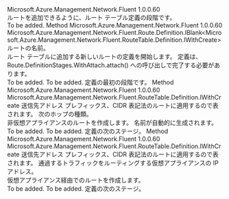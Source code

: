 <Type Name="IWithRoute" FullName="Microsoft.Azure.Management.Network.Fluent.RouteTable.Definition.IWithRoute">
  <TypeSignature Language="C#" Value="public interface IWithRoute" />
  <TypeSignature Language="ILAsm" Value=".class public interface auto ansi abstract IWithRoute" />
  <TypeSignature Language="DocId" Value="T:Microsoft.Azure.Management.Network.Fluent.RouteTable.Definition.IWithRoute" />
  <TypeSignature Language="VB.NET" Value="Public Interface IWithRoute" />
  <TypeSignature Language="F#" Value="type IWithRoute = interface" />
  <AssemblyInfo>
    <AssemblyName>Microsoft.Azure.Management.Network.Fluent</AssemblyName>
    <AssemblyVersion>1.0.0.60</AssemblyVersion>
  </AssemblyInfo>
  <Interfaces />
  <Docs>
    <summary>
            ルートを追加できるように、ルート テーブル定義の段階です。
            </summary>
    <remarks>To be added.</remarks>
  </Docs>
  <Members>
    <Member MemberName="DefineRoute">
      <MemberSignature Language="C#" Value="public Microsoft.Azure.Management.Network.Fluent.Route.Definition.IBlank&lt;Microsoft.Azure.Management.Network.Fluent.RouteTable.Definition.IWithCreate&gt; DefineRoute (string name);" />
      <MemberSignature Language="ILAsm" Value=".method public hidebysig newslot virtual instance class Microsoft.Azure.Management.Network.Fluent.Route.Definition.IBlank`1&lt;class Microsoft.Azure.Management.Network.Fluent.RouteTable.Definition.IWithCreate&gt; DefineRoute(string name) cil managed" />
      <MemberSignature Language="DocId" Value="M:Microsoft.Azure.Management.Network.Fluent.RouteTable.Definition.IWithRoute.DefineRoute(System.String)" />
      <MemberSignature Language="VB.NET" Value="Public Function DefineRoute (name As String) As IBlank(Of IWithCreate)" />
      <MemberSignature Language="F#" Value="abstract member DefineRoute : string -&gt; Microsoft.Azure.Management.Network.Fluent.Route.Definition.IBlank&lt;Microsoft.Azure.Management.Network.Fluent.RouteTable.Definition.IWithCreate&gt;" Usage="iWithRoute.DefineRoute name" />
      <MemberType>Method</MemberType>
      <AssemblyInfo>
        <AssemblyName>Microsoft.Azure.Management.Network.Fluent</AssemblyName>
        <AssemblyVersion>1.0.0.60</AssemblyVersion>
      </AssemblyInfo>
      <ReturnValue>
        <ReturnType>Microsoft.Azure.Management.Network.Fluent.Route.Definition.IBlank&lt;Microsoft.Azure.Management.Network.Fluent.RouteTable.Definition.IWithCreate&gt;</ReturnType>
      </ReturnValue>
      <Parameters>
        <Parameter Name="name" Type="System.String" />
      </Parameters>
      <Docs>
        <param name="name">ルートの名前。</param>
        <summary>
            ルート テーブルに追加する新しいルートの定義を開始します。
            定義は、Route.DefinitionStages.WithAttach.attach() への呼び出しで完了する必要があります。
            </summary>
        <returns>To be added.</returns>
        <remarks>To be added.</remarks>
        <return>定義の最初の段階です。</return>
      </Docs>
    </Member>
    <Member MemberName="WithRoute">
      <MemberSignature Language="C#" Value="public Microsoft.Azure.Management.Network.Fluent.RouteTable.Definition.IWithCreate WithRoute (string destinationAddressPrefix, Microsoft.Azure.Management.Network.Fluent.Models.RouteNextHopType nextHop);" />
      <MemberSignature Language="ILAsm" Value=".method public hidebysig newslot virtual instance class Microsoft.Azure.Management.Network.Fluent.RouteTable.Definition.IWithCreate WithRoute(string destinationAddressPrefix, class Microsoft.Azure.Management.Network.Fluent.Models.RouteNextHopType nextHop) cil managed" />
      <MemberSignature Language="DocId" Value="M:Microsoft.Azure.Management.Network.Fluent.RouteTable.Definition.IWithRoute.WithRoute(System.String,Microsoft.Azure.Management.Network.Fluent.Models.RouteNextHopType)" />
      <MemberSignature Language="VB.NET" Value="Public Function WithRoute (destinationAddressPrefix As String, nextHop As RouteNextHopType) As IWithCreate" />
      <MemberSignature Language="F#" Value="abstract member WithRoute : string * Microsoft.Azure.Management.Network.Fluent.Models.RouteNextHopType -&gt; Microsoft.Azure.Management.Network.Fluent.RouteTable.Definition.IWithCreate" Usage="iWithRoute.WithRoute (destinationAddressPrefix, nextHop)" />
      <MemberType>Method</MemberType>
      <AssemblyInfo>
        <AssemblyName>Microsoft.Azure.Management.Network.Fluent</AssemblyName>
        <AssemblyVersion>1.0.0.60</AssemblyVersion>
      </AssemblyInfo>
      <ReturnValue>
        <ReturnType>Microsoft.Azure.Management.Network.Fluent.RouteTable.Definition.IWithCreate</ReturnType>
      </ReturnValue>
      <Parameters>
        <Parameter Name="destinationAddressPrefix" Type="System.String" />
        <Parameter Name="nextHop" Type="Microsoft.Azure.Management.Network.Fluent.Models.RouteNextHopType" />
      </Parameters>
      <Docs>
        <param name="destinationAddressPrefix">送信先アドレス プレフィックス、CIDR 表記法のルートに適用するので表されます。</param>
        <param name="nextHop">次のホップの種類。</param>
        <summary>
            非仮想アプライアンスのルートを作成します。
            名前が自動的に生成されます。
            </summary>
        <returns>To be added.</returns>
        <remarks>To be added.</remarks>
        <return>定義の次のステージ。</return>
      </Docs>
    </Member>
    <Member MemberName="WithRouteViaVirtualAppliance">
      <MemberSignature Language="C#" Value="public Microsoft.Azure.Management.Network.Fluent.RouteTable.Definition.IWithCreate WithRouteViaVirtualAppliance (string destinationAddressPrefix, string ipAddress);" />
      <MemberSignature Language="ILAsm" Value=".method public hidebysig newslot virtual instance class Microsoft.Azure.Management.Network.Fluent.RouteTable.Definition.IWithCreate WithRouteViaVirtualAppliance(string destinationAddressPrefix, string ipAddress) cil managed" />
      <MemberSignature Language="DocId" Value="M:Microsoft.Azure.Management.Network.Fluent.RouteTable.Definition.IWithRoute.WithRouteViaVirtualAppliance(System.String,System.String)" />
      <MemberSignature Language="VB.NET" Value="Public Function WithRouteViaVirtualAppliance (destinationAddressPrefix As String, ipAddress As String) As IWithCreate" />
      <MemberSignature Language="F#" Value="abstract member WithRouteViaVirtualAppliance : string * string -&gt; Microsoft.Azure.Management.Network.Fluent.RouteTable.Definition.IWithCreate" Usage="iWithRoute.WithRouteViaVirtualAppliance (destinationAddressPrefix, ipAddress)" />
      <MemberType>Method</MemberType>
      <AssemblyInfo>
        <AssemblyName>Microsoft.Azure.Management.Network.Fluent</AssemblyName>
        <AssemblyVersion>1.0.0.60</AssemblyVersion>
      </AssemblyInfo>
      <ReturnValue>
        <ReturnType>Microsoft.Azure.Management.Network.Fluent.RouteTable.Definition.IWithCreate</ReturnType>
      </ReturnValue>
      <Parameters>
        <Parameter Name="destinationAddressPrefix" Type="System.String" />
        <Parameter Name="ipAddress" Type="System.String" />
      </Parameters>
      <Docs>
        <param name="destinationAddressPrefix">送信先アドレス プレフィックス、CIDR 表記法のルートに適用するので表されます。</param>
        <param name="ipAddress">通過するトラフィックをルーティングする仮想アプライアンスの IP アドレス。</param>
        <summary>
            仮想アプライアンス経由でのルートを作成します。
            </summary>
        <returns>To be added.</returns>
        <remarks>To be added.</remarks>
        <return>定義の次のステージ。</return>
      </Docs>
    </Member>
  </Members>
</Type>
